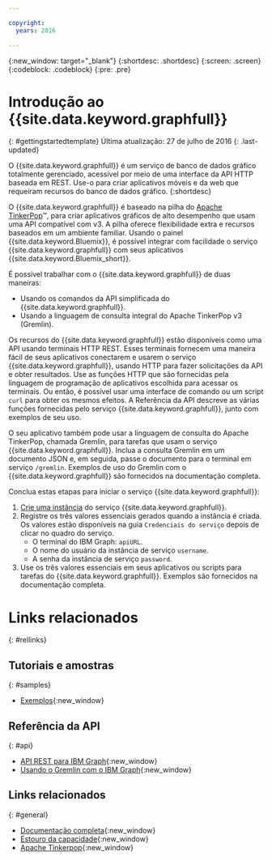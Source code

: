 ```yaml
---

copyright:
  years: 2016

---
```


{:new_window: target="_blank"}
{:shortdesc: .shortdesc}
{:screen: .screen}
{:codeblock: .codeblock}
{:pre: .pre}

# Introdução ao {{site.data.keyword.graphfull}}
{: #gettingstartedtemplate}
Última atualização: 27 de julho de 2016
{: .last-updated}

O {{site.data.keyword.graphfull}} é um serviço de banco de dados gráfico totalmente gerenciado,
acessível por meio de uma interface da API HTTP baseada em REST.
Use-o para criar aplicativos móveis e da web que requeiram recursos do banco de dados gráfico.
{:shortdesc}

O {{site.data.keyword.graphfull}} é baseado na pilha do [Apache TinkerPop](http://tinkerpop.incubator.apache.org/)&trade;,
para criar aplicativos gráficos de alto desempenho que usam uma API compatível com v3.
A pilha oferece flexibilidade extra e recursos baseados em um ambiente familiar.
Usando o painel {{site.data.keyword.Bluemix}},
é possível integrar com facilidade o serviço {{site.data.keyword.graphfull}} com seus aplicativos {{site.data.keyword.Bluemix_short}}.

É possível trabalhar com o {{site.data.keyword.graphfull}} de duas maneiras:

*	Usando os comandos da API simplificada do {{site.data.keyword.graphfull}}.
*	Usando a linguagem de consulta integral do Apache TinkerPop v3 (Gremlin).

Os recursos do {{site.data.keyword.graphfull}} estão disponíveis como uma API usando terminais HTTP REST.
Esses terminais fornecem uma maneira fácil de seus aplicativos conectarem e usarem o serviço {{site.data.keyword.graphfull}},
usando HTTP para fazer solicitações da API e obter resultados.
Use as funções HTTP que são fornecidas pela linguagem de programação de aplicativos escolhida para acessar os terminais.
Ou então, é possível usar uma interface de comando ou um script `curl` para obter os mesmos efeitos.
A Referência da API descreve as várias funções fornecidas pelo serviço {{site.data.keyword.graphfull}},
junto com exemplos de seu uso.

O seu aplicativo também pode usar a linguagem de consulta do Apache TinkerPop,
chamada Gremlin, para tarefas que usam o serviço {{site.data.keyword.graphfull}}.
Inclua a consulta Gremlin em um documento JSON e, em seguida,
passe o documento para o terminal em serviço `/gremlin`.
Exemplos de uso do Gremlin com o {{site.data.keyword.graphfull}} são fornecidos na documentação completa.

Conclua estas etapas para iniciar o serviço {{site.data.keyword.graphfull}}: 

1.	[Crie uma instância](https://www.ng.bluemix.net/docs/services/reqnsi.html#req_instance) do serviço {{site.data.keyword.graphfull}}.
2.	Registre os três valores essenciais gerados quando a instância é criada. Os valores estão disponíveis na guia `Credenciais do serviço` depois de clicar no quadro do serviço.
	*	O terminal do IBM Graph: `apiURL`.
	*	O nome do usuário da instância de serviço `username`.
	*	A senha da instância de serviço `password`.
3.	Use os três valores essenciais em seus aplicativos ou scripts para tarefas do {{site.data.keyword.graphfull}}. Exemplos são fornecidos na documentação completa.

# Links relacionados
{: #rellinks}

## Tutoriais e amostras
{: #samples}

* [Exemplos](https://ibm-graph-docs.ng.bluemix.net/examples.html){:new_window}

## Referência da API
{: #api}

* [API REST para IBM Graph](https://ibm-graph-docs.ng.bluemix.net/api.html){:new_window}
* [Usando o Gremlin com o IBM Graph](https://ibm-graph-docs.ng.bluemix.net/api.html#gremlin-apis){:new_window}

## Links relacionados
{: #general}

* [Documentação completa](https://ibm-graph-docs.ng.bluemix.net/){:new_window}
* [Estouro da capacidade](http://stackoverflow.com/questions/tagged/ibm-graph){:new_window}
* [Apache Tinkerpop](http://tinkerpop.incubator.apache.org/){:new_window}
